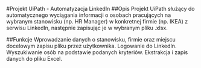 #Projekt UiPath - Automatyzacja LinkedIn
##Opis
Projekt UiPath służący do automatycznego wyciągania informacji o osobach pracujących na wybranym stanowisku (np. HR Manager) w konkretnej firmie (np. IKEA) z serwisu LinkedIn, następnie zapisując je w wybranym pliku .xlsx.

##Funkcje
Wprowadzanie danych o stanowisku, firmie oraz miejscu docelowym zapisu pliku przez użytkownika.
Logowanie do LinkedIn.
Wyszukiwanie osób na podstawie podanych kryteriów.
Ekstrakcja i zapis danych do pliku Excel.
